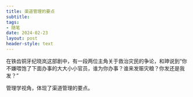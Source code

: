 ```yaml
---
title: 渠道管理的要点
subtitle: 
tags: 
- 随笔
date: 2024-02-23
layout: post
header-style: text
---
```


在铁齿铜牙纪晓岚这部剧中，有一段两位主角关于救治灾民的争论，和珅说到“你不嫌喂饱了下面办事的大大小小官员，谁为你办事？谁来发赈灾粮？你发还是我发？”

管理学视角，体现了渠道管理的要点。